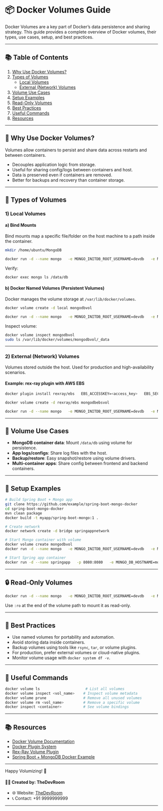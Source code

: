 
# 📦 Docker Volumes Guide

Docker Volumes are a key part of Docker’s data persistence and sharing strategy. This guide provides a complete overview of Docker volumes, their types, use cases, setup, and best practices.

---

## 📚 Table of Contents

1. [Why Use Docker Volumes?](#why-use-docker-volumes)
2. [Types of Volumes](#types-of-volumes)
    - [Local Volumes](#1-local-volumes)
    - [External (Network) Volumes](#2-external-network-volumes)
3. [Volume Use Cases](#volume-use-cases)
4. [Setup Examples](#setup-examples)
5. [Read-Only Volumes](#read-only-volumes)
6. [Best Practices](#best-practices)
7. [Useful Commands](#useful-commands)
8. [Resources](#resources)

---

## 🧐 Why Use Docker Volumes?

Volumes allow containers to persist and share data across restarts and between containers.

- Decouples application logic from storage.
- Useful for sharing config/logs between containers and host.
- Data is preserved even if containers are removed.
- Better for backups and recovery than container storage.

---

## 🧱 Types of Volumes

### 1) Local Volumes

#### a) Bind Mounts
Bind mounts map a specific file/folder on the host machine to a path inside the container.

```bash
mkdir /home/ubuntu/MongoDB

docker run -d --name mongo   -e MONGO_INITDB_ROOT_USERNAME=devdb   -e MONGO_INITDB_ROOT_PASSWORD=devdb@123   -v /home/ubuntu/MongoDB:/data/db   --network springappnetwork   mongo
```

Verify:

```bash
docker exec mongo ls /data/db
```

#### b) Docker Named Volumes (Persistent Volumes)

Docker manages the volume storage at `/var/lib/docker/volumes`.

```bash
docker volume create -d local mongodbvol

docker run -d --name mongo   -e MONGO_INITDB_ROOT_USERNAME=devdb   -e MONGO_INITDB_ROOT_PASSWORD=devdb@123   -v mongodbvol:/data/db   --network springappnetwork   mongo
```

Inspect volume:

```bash
docker volume inspect mongodbvol
sudo ls /var/lib/docker/volumes/mongodbvol/_data
```

---

### 2) External (Network) Volumes

Volumes stored outside the host. Used for production and high-availability scenarios.

#### Example: rex-ray plugin with AWS EBS

```bash
docker plugin install rexray/ebs   EBS_ACCESSKEY=<access_key>   EBS_SECRETKEY=<secret_key>

docker volume create -d rexray/ebs mongodbebsvol

docker run -d --name mongo   -e MONGO_INITDB_ROOT_USERNAME=devdb   -e MONGO_INITDB_ROOT_PASSWORD=devdb@123   -v mongodbebsvol:/data/db   --network springappnetwork   mongo
```

---

## 💾 Volume Use Cases

- **MongoDB container data**: Mount `/data/db` using volume for persistence.
- **App logs/configs**: Share log files with the host.
- **Backup/restore**: Easy snapshot/restore using volume drivers.
- **Multi-container apps**: Share config between frontend and backend containers.

---

## 🧪 Setup Examples

```bash
# Build Spring Boot + Mongo app
git clone https://github.com/example/spring-boot-mongo-docker
cd spring-boot-mongo-docker
mvn clean package
docker build -t myapp/spring-boot-mongo:1 .

# Create network
docker network create -d bridge springappnetwork

# Start Mongo container with volume
docker volume create mongodbvol
docker run -d --name mongo   -e MONGO_INITDB_ROOT_USERNAME=devdb   -e MONGO_INITDB_ROOT_PASSWORD=devdb@123   -v mongodbvol:/data/db   --network springappnetwork   mongo

# Start Spring app container
docker run -d --name springapp   -p 8080:8080   -e MONGO_DB_HOSTNAME=mongo   -e MONGO_DB_USERNAME=devdb   -e MONGO_DB_PASSWORD=devdb@123   --network springappnetwork   myapp/spring-boot-mongo:1
```

---

## 🔒 Read-Only Volumes

```bash
docker run -d --name mongo   -e MONGO_INITDB_ROOT_USERNAME=devdb   -e MONGO_INITDB_ROOT_PASSWORD=devdb@123   -v mongodbebsvol:/data/db:ro   --network springappnetwork   mongo
```

Use `:ro` at the end of the volume path to mount it as read-only.

---

## 🧠 Best Practices

- Use named volumes for portability and automation.
- Avoid storing data inside containers.
- Backup volumes using tools like `rsync`, `tar`, or volume plugins.
- For production, prefer external volumes or cloud-native plugins.
- Monitor volume usage with `docker system df -v`.

---

## 🧰 Useful Commands

```bash
docker volume ls                     # List all volumes
docker volume inspect <vol_name>    # Inspect volume metadata
docker volume prune                 # Remove all unused volumes
docker volume rm <vol_name>         # Remove a specific volume
docker inspect <container>          # See volume bindings
```

---

## 📚 Resources

- [Docker Volume Documentation](https://docs.docker.com/storage/volumes/)
- [Docker Plugin System](https://docs.docker.com/engine/extend/plugins/)
- [Rex-Ray Volume Plugin](https://rexray.readthedocs.io/)
- [Spring Boot + MongoDB Docker Example](https://github.com/example/spring-boot-mongo-docker)

---

Happy Volumizing! 🚀

#### 👨‍💻 Created by: TheDevRoom

- 🌐 Website: [TheDevRoom](https://github.com/localhost-devel/localhost-devel/blob/master/README.md)
- 📞 Contact: +91 9999999999
---